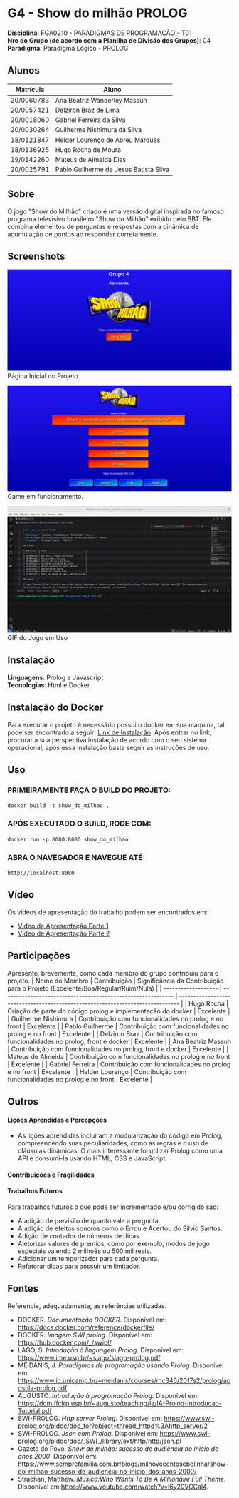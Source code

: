# G4 - Show do milhão PROLOG

**Disciplina**: FGA0210 - PARADIGMAS DE PROGRAMAÇÃO - T01 <br>
**Nro do Grupo (de acordo com a Planilha de Divisão dos Grupos)**: 04<br>
**Paradigma**: Paradigma Lógico - PROLOG<br>

## Alunos

| Matrícula  | Aluno                                  |
| ---------- | -------------------------------------- |
| 20/0060783 | Ana Beatriz Wanderley Massuh           |
| 20/0057421 | Delziron Braz de Lima                  |
| 20/0018060 | Gabriel Ferreira da Silva              |
| 20/0030264 | Guilherme Nishimura da Silva           |
| 18/0121847 | Helder Lourenço de Abreu Marques       |
| 18/0136925 | Hugo Rocha de Moura                    |
| 19/0142260 | Mateus de Almeida Dias                 |
| 20/0025791 | Pablo Guilherme de Jesus Batista Silva |

## Sobre 

O jogo "Show do Milhão" criado é uma versão digital inspirada no famoso programa televisivo brasileiro "Show do Milhão" exibido pelo SBT. Ele combina elementos de perguntas e respostas com a dinâmica de acumulação de pontos ao responder corretamente.

## Screenshots

![Screenshot 1](./img/Titulo.jpeg)
Página Inicial do Projeto

![Screenshot 2](./img/game.jpeg)
Game em funcionamento.

![GIF de Uso](./img/uso.gif)
GIF do Jogo em Uso

## Instalação 

**Linguagens**: Prolog e Javascript <br>
**Tecnologias**: Html e Docker<br>

## Instalação do Docker

Para executar o projeto é necessário possui o docker em sua máquina, tal pode ser encontrado a seguir: [Link de Instalação](https://docs.docker.com/engine/install/). Após entrar no link, procurar a sua perspectiva instalação de acordo com o seu sistema operacional, após essa instalação basta seguir as instruções de uso.

## Uso 

### PRIMEIRAMENTE FAÇA O BUILD DO PROJETO:

    docker build -t show_do_milhao .

### APÓS EXECUTADO O BUILD, RODE COM:

    docker run -p 8080:8080 show_do_milhao

### ABRA O NAVEGADOR E NAVEGUE ATÉ:

    http://localhost:8080

## Vídeo

Os vídeos de apresentação do trabalho podem ser encontrados em:

- [Video de Apresentação Parte 1](./videos/video_1.mkv)
- [Video de Apresentação Parte 2](./videos/video_2.mkv)

## Participações

Apresente, brevemente, como cada membro do grupo contribuiu para o projeto.
| Nome do Membro      | Contribuição                                                 | Significância da Contribuição para o Projeto (Excelente/Boa/Regular/Ruim/Nula) |
| ------------------- | ------------------------------------------------------------ | ------------------------------------------------------------------------------ |
| Hugo Rocha          | Criação de parte do código prolog e implementação do  docker | Excelente                                                                      |
| Guilherme Nishimura | Contribuição com funcionalidades no prolog e no front        | Excelente                                                                      |
| Pablo Guilherme     | Contribuição com funcionalidades no prolog e no front        | Excelente                                                                      |
| Delziron Braz       | Contribuição com funcionalidades no prolog, front e docker   | Excelente                                                                      |
| Ana Beatriz Massuh  | Contribuição com funcionalidades no prolog, front e docker   | Excelente                                                                      |
| Mateus de Almeida   | Contribuição com funcionalidades no prolog e no front        | Excelente                                                                      |
| Gabriel Ferreira    | Contribuição com funcionalidades no prolog e no front        | Excelente                                                                      |
| Helder Lourenço     | Contribuição com funcionalidades no prolog e no front        | Excelente                                                                      |

## Outros

#### Lições Aprendidas e Percepções
- As lições aprendidas incluíram a modularização do código em Prolog, compreendendo suas peculiaridades, 
como as regras e o uso de cláusulas dinâmicas. O mais interessante foi utilizar Prolog como uma API e 
consumi-la usando HTML, CSS e JavaScript.

#### Contribuições e Fragilidades

#### Trabalhos Futuros

Para trabalhos futuros o que pode ser incrementado e/ou corrigido são:

- A adição de previsão de quanto vale a pergunta.
- A adição de efeitos sonoros como o Errou e Acertou do Silvio Santos.
- Adição de contador de números de dicas.
- Aletorizar valores de premios, como por exemplo, modos de jogo especiais valendo 2 milhoẽs ou 500 mil reais.
- Adicionar um temporizador para cada pergunta.
- Refatorar dicas para possuir um limitador.

## Fontes

Referencie, adequadamente, as referências utilizadas.

- DOCKER. *Documentação DOCKER*. Disponível em: <https://docs.docker.com/reference/dockerfile/>
- DOCKER. *Imagem SWI prolog*. Disponível em: <https://hub.docker.com/_/swipl/>
- LAGO, S. *Introdução à linguagem Prolog*. Disponível em: <https://www.ime.usp.br/~slago/slago-prolog.pdf>
- MEIDANIS, J. *Paradigmas de programação usando Prolog*. Disponível em: <https://www.ic.unicamp.br/~meidanis/courses/mc346/2017s2/prolog/apostila-prolog.pdf>
- AUGUSTO. *Introdução à programação Prolog*. Disponível em: <https://dcm.ffclrp.usp.br/~augusto/teaching/ia/IA-Prolog-Introducao-Tutorial.pdf>
- SWI-PROLOG. *Http server Prolog*. Disponível em: <https://www.swi-prolog.org/pldoc/doc_for?object=thread_httpd%3Ahttp_server/2>
- SWI-PROLOG. *Json com Prolog*. Disponível em: <https://www.swi-prolog.org/pldoc/doc/_SWI_/library/ext/http/http/json.pl>
- Gazeta do Povo. *Show do milhão: sucesso de audiência no início do anos 2000*. Disponível em: https://www.semprefamilia.com.br/blogs/milnovecentosebolinha/show-do-milhao-sucesso-de-audiencia-no-inicio-dos-anos-2000/
- Strachan, Matthew. *Música:Who Wants To Be A Millionaire Full Theme*. Disponível em:https://www.youtube.com/watch?v=l6y20VCCal4.

